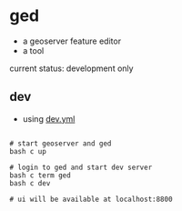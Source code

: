 # ged

- a geoserver feature editor
- a tool

current status: development only



## dev

- using [dev.yml](./dev.yml)

```shell

# start geoserver and ged
bash c up

# login to ged and start dev server
bash c term ged
bash c dev

# ui will be available at localhost:8800

```
